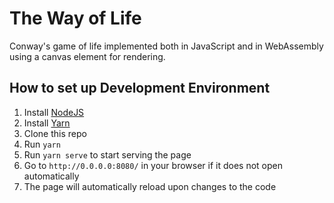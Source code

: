 # The Way of Life

Conway's game of life implemented both in JavaScript and in WebAssembly using a canvas element for rendering.

## How to set up Development Environment
1. Install [NodeJS](https://nodejs.org/en/)
1. Install [Yarn](https://yarnpkg.com/en/docs/install)
1. Clone this repo
1. Run `yarn`
1. Run `yarn serve` to start serving the page
1. Go to `http://0.0.0.0:8080/` in your browser if it does not open automatically
1. The page will automatically reload upon changes to the code

